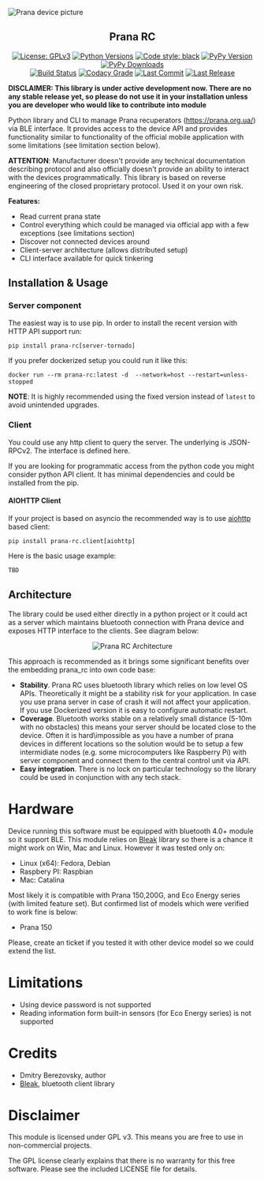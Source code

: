 ![Prana device picture](https://github.com/corvis/prana_rc/blob/development/media/cover-picture.jpg?raw=true "Prana device picture")

<h2 align="center">Prana RC </h2>

<p align="center">
  <a href="https://pypi.org/project/prana-rc/"><img src="https://img.shields.io/pypi/l/prana-rc?style=for-the-badge" title="License: GPLv3"/></a> 
  <a href="https://pypi.org/project/prana-rc/"><img src="https://img.shields.io/pypi/pyversions/prana-rc?style=for-the-badge" title="Python Versions"/></a> 
  <a href="https://github.com/psf/black/"><img src="https://img.shields.io/badge/Code%20Style-black-black?style=for-the-badge" title="Code style: black"/></a> 
  <a href="https://pypi.org/project/prana-rc/"><img src="https://img.shields.io/pypi/v/prana-rc?style=for-the-badge" title="PyPy Version"/></a> 
  <a href="https://pypi.org/project/prana-rc/"><img src="https://img.shields.io/pypi/dm/prana_rc?style=for-the-badge" title="PyPy Downloads"/></a> 
  <br>
  <a href="https://github.com/corvis/prana_rc/actions?query=workflow%3A%22Sanity+Check"><img src="https://img.shields.io/github/workflow/status/corvis/prana_rc/Sanity%20Check?style=for-the-badge" title="Build Status"/></a> 
  <a href="https://app.codacy.com/gh/corvis/prana_rc/dashboard"><img src="https://img.shields.io/codacy/grade/7aa38cc5c1b14aa9ab06ee8af45d5cff?style=for-the-badge&_nocahe=1" title="Codacy Grade"/></a> 
  <a href="https://github.com/corvis/prana_rc/"><img src="https://img.shields.io/github/last-commit/corvis/prana_rc?style=for-the-badge" title="Last Commit"/></a> 
  <a href="https://github.com/corvis/prana_rc/releases/"><img src="https://img.shields.io/github/release-date/corvis/prana_rc?style=for-the-badge" title="Last Release"/></a> 
</p>

**DISCLAIMER: This library is under active development now. There are no any stable release yet, so please do not 
use it in your installation unless you are developer who would like to contribute into module**

Python library and CLI to manage Prana recuperators (https://prana.org.ua/) via BLE interface.
It provides access to the device API and provides functionality similar to functionality of the official mobile 
application with some limitations (see limitation section below).

**ATTENTION**: Manufacturer doesn't provide any technical documentation describing protocol and also officially doesn't 
provide an ability to interact with the devices programmatically. This library is based on reverse engineering of the 
closed proprietary protocol. Used it on your own risk.

**Features:**

* Read current prana state
* Control everything which could be managed via official app with a few exceptions (see limitations section)
* Discover not connected devices around
* Client-server architecture (allows distributed setup)
* CLI interface available for quick tinkering

## Installation & Usage

### Server component

The easiest way is to use pip. In order to install the recent version with HTTP API support run:

```
pip install prana-rc[server-tornado]
```

If you prefer dockerized setup you could run it like this:

```
docker run --rm prana-rc:latest -d  --network=host --restart=unless-stopped	
```

**NOTE**: It is highly recommended using the fixed version instead of `latest` to avoid unintended upgrades.

### Client 

You could use any http client to query the server. The underlying is JSON-RPCv2. The interface is defined here. 

If you are looking for programmatic access from the python code you might consider python API client. It has minimal dependencies and could be installed from the pip. 

#### AIOHTTP Client

If your project is based on asyncio the recommended way is to use [aiohttp](https://docs.aiohttp.org/en/stable/) based client:

```
pip install prana-rc.client[aiohttp]
```

Here is the basic usage example:

```python
TBD
```

## Architecture

The library could be used either directly in a python project or it could act as a server which maintains bluetooth connection with Prana device and exposes HTTP interface to the clients. See diagram below:

<p align="center">
    <img title="Prana RC Architecture" src="https://github.com/corvis/prana_rc/blob/development/media/prana_rc-architecture.png?raw=true" />
</p>

This approach is recommended as it brings some significant benefits over the embedding prana_rc into own code base:

* **Stability**. Prana RC uses bluetooth library which relies on low level OS APIs. Theoretically it might be a stability risk for your application. In case you use prana server in case of crash it will not affect your application. If you use Dockerized version it is easy to configure automatic restart.
* **Coverage**. Bluetooth works stable on a relatively small distance (5-10m with no obstacles) this means your server should be located close to the device. Often it is hard\impossible as you have a number of prana devices in different locations so the solution would be to setup a few intermidiate nodes (e.g. some microcomputers like Raspberry Pi) with server component and connect them to the central control unit via API.
* **Easy integration**. There is no lock on particular technology so the library could be used in conjunction with any tech stack.

# Hardware

Device running this software must be equipped with bluetooth 4.0+ module so it support BLE. 
This module relies on [Bleak](https://github.com/hbldh/bleak) library so there is a chance it might work on 
Win, Mac and Linux. However it was tested only on:

* Linux (x64): Fedora, Debian
* Raspbery PI: Raspbian
* Mac: Catalina 

Most likely it is compatible with Prana 150,200G, and Eco Energy series (with limited feature set). 
But confirmed list of models which were verified to work fine is below:

* Prana 150

Please, create an ticket if you tested it with other device model so we could extend the list.

# Limitations

* Using device password is not supported
* Reading information form built-in sensors (for Eco Energy series) is not supported

# Credits
* Dmitry Berezovsky, author
* [Bleak](https://github.com/hbldh/bleak), bluetooth client library

# Disclaimer
This module is licensed under GPL v3. This means you are free to use in non-commercial projects.

The GPL license clearly explains that there is no warranty for this free software. Please see the included LICENSE file for details.
